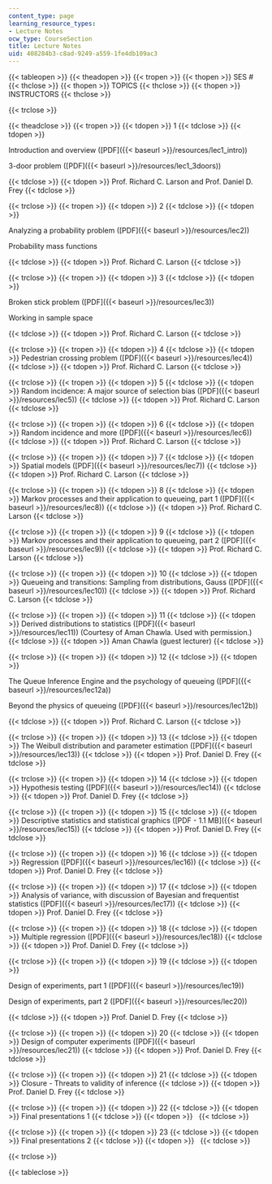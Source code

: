 ```yaml
---
content_type: page
learning_resource_types:
- Lecture Notes
ocw_type: CourseSection
title: Lecture Notes
uid: 408284b3-c8ad-9249-a559-1fe4db109ac3
---
```


{{< tableopen >}}
{{< theadopen >}}
{{< tropen >}}
{{< thopen >}}
SES #
{{< thclose >}}
{{< thopen >}}
TOPICS
{{< thclose >}}
{{< thopen >}}
INSTRUCTORS
{{< thclose >}}

{{< trclose >}}

{{< theadclose >}}
{{< tropen >}}
{{< tdopen >}}
1
{{< tdclose >}}
{{< tdopen >}}


Introduction and overview ([PDF]({{< baseurl >}}/resources/lec1_intro))

3-door problem ([PDF]({{< baseurl >}}/resources/lec1_3doors))


{{< tdclose >}}
{{< tdopen >}}
Prof. Richard C. Larson and Prof. Daniel D. Frey
{{< tdclose >}}

{{< trclose >}}
{{< tropen >}}
{{< tdopen >}}
2
{{< tdclose >}}
{{< tdopen >}}


Analyzing a probability problem ([PDF]({{< baseurl >}}/resources/lec2))

Probability mass functions


{{< tdclose >}}
{{< tdopen >}}
Prof. Richard C. Larson
{{< tdclose >}}

{{< trclose >}}
{{< tropen >}}
{{< tdopen >}}
3
{{< tdclose >}}
{{< tdopen >}}


Broken stick problem ([PDF]({{< baseurl >}}/resources/lec3))

Working in sample space


{{< tdclose >}}
{{< tdopen >}}
Prof. Richard C. Larson
{{< tdclose >}}

{{< trclose >}}
{{< tropen >}}
{{< tdopen >}}
4
{{< tdclose >}}
{{< tdopen >}}
Pedestrian crossing problem ([PDF]({{< baseurl >}}/resources/lec4))
{{< tdclose >}}
{{< tdopen >}}
Prof. Richard C. Larson
{{< tdclose >}}

{{< trclose >}}
{{< tropen >}}
{{< tdopen >}}
5
{{< tdclose >}}
{{< tdopen >}}
Random incidence: A major source of selection bias ([PDF]({{< baseurl >}}/resources/lec5))
{{< tdclose >}}
{{< tdopen >}}
Prof. Richard C. Larson
{{< tdclose >}}

{{< trclose >}}
{{< tropen >}}
{{< tdopen >}}
6
{{< tdclose >}}
{{< tdopen >}}
Random incidence and more ([PDF]({{< baseurl >}}/resources/lec6))
{{< tdclose >}}
{{< tdopen >}}
Prof. Richard C. Larson
{{< tdclose >}}

{{< trclose >}}
{{< tropen >}}
{{< tdopen >}}
7
{{< tdclose >}}
{{< tdopen >}}
Spatial models ([PDF]({{< baseurl >}}/resources/lec7))
{{< tdclose >}}
{{< tdopen >}}
Prof. Richard C. Larson
{{< tdclose >}}

{{< trclose >}}
{{< tropen >}}
{{< tdopen >}}
8
{{< tdclose >}}
{{< tdopen >}}
Markov processes and their application to queueing, part 1 ([PDF]({{< baseurl >}}/resources/lec8))
{{< tdclose >}}
{{< tdopen >}}
Prof. Richard C. Larson
{{< tdclose >}}

{{< trclose >}}
{{< tropen >}}
{{< tdopen >}}
9
{{< tdclose >}}
{{< tdopen >}}
Markov processes and their application to queueing, part 2 ([PDF]({{< baseurl >}}/resources/lec9))
{{< tdclose >}}
{{< tdopen >}}
Prof. Richard C. Larson
{{< tdclose >}}

{{< trclose >}}
{{< tropen >}}
{{< tdopen >}}
10
{{< tdclose >}}
{{< tdopen >}}
Queueing and transitions: Sampling from distributions, Gauss ([PDF]({{< baseurl >}}/resources/lec10))
{{< tdclose >}}
{{< tdopen >}}
Prof. Richard C. Larson
{{< tdclose >}}

{{< trclose >}}
{{< tropen >}}
{{< tdopen >}}
11
{{< tdclose >}}
{{< tdopen >}}
Derived distributions to statistics ([PDF]({{< baseurl >}}/resources/lec11)) (Courtesy of Aman Chawla. Used with permission.)
{{< tdclose >}}
{{< tdopen >}}
Aman Chawla (guest lecturer)
{{< tdclose >}}

{{< trclose >}}
{{< tropen >}}
{{< tdopen >}}
12
{{< tdclose >}}
{{< tdopen >}}


The Queue Inference Engine and the psychology of queueing ([PDF]({{< baseurl >}}/resources/lec12a))

Beyond the physics of queueing ([PDF]({{< baseurl >}}/resources/lec12b))


{{< tdclose >}}
{{< tdopen >}}
Prof. Richard C. Larson
{{< tdclose >}}

{{< trclose >}}
{{< tropen >}}
{{< tdopen >}}
13
{{< tdclose >}}
{{< tdopen >}}
The Weibull distribution and parameter estimation ([PDF]({{< baseurl >}}/resources/lec13))
{{< tdclose >}}
{{< tdopen >}}
Prof. Daniel D. Frey
{{< tdclose >}}

{{< trclose >}}
{{< tropen >}}
{{< tdopen >}}
14
{{< tdclose >}}
{{< tdopen >}}
Hypothesis testing ([PDF]({{< baseurl >}}/resources/lec14))
{{< tdclose >}}
{{< tdopen >}}
Prof. Daniel D. Frey
{{< tdclose >}}

{{< trclose >}}
{{< tropen >}}
{{< tdopen >}}
15
{{< tdclose >}}
{{< tdopen >}}
Descriptive statistics and statistical graphics ([PDF - 1.1 MB]({{< baseurl >}}/resources/lec15))
{{< tdclose >}}
{{< tdopen >}}
Prof. Daniel D. Frey
{{< tdclose >}}

{{< trclose >}}
{{< tropen >}}
{{< tdopen >}}
16
{{< tdclose >}}
{{< tdopen >}}
Regression ([PDF]({{< baseurl >}}/resources/lec16))
{{< tdclose >}}
{{< tdopen >}}
Prof. Daniel D. Frey
{{< tdclose >}}

{{< trclose >}}
{{< tropen >}}
{{< tdopen >}}
17
{{< tdclose >}}
{{< tdopen >}}
Analysis of variance, with discussion of Bayesian and frequentist statistics ([PDF]({{< baseurl >}}/resources/lec17))
{{< tdclose >}}
{{< tdopen >}}
Prof. Daniel D. Frey
{{< tdclose >}}

{{< trclose >}}
{{< tropen >}}
{{< tdopen >}}
18
{{< tdclose >}}
{{< tdopen >}}
Multiple regression ([PDF]({{< baseurl >}}/resources/lec18))
{{< tdclose >}}
{{< tdopen >}}
Prof. Daniel D. Frey
{{< tdclose >}}

{{< trclose >}}
{{< tropen >}}
{{< tdopen >}}
19
{{< tdclose >}}
{{< tdopen >}}


Design of experiments, part 1 ([PDF]({{< baseurl >}}/resources/lec19))

Design of experiments, part 2 ([PDF]({{< baseurl >}}/resources/lec20))


{{< tdclose >}}
{{< tdopen >}}
Prof. Daniel D. Frey
{{< tdclose >}}

{{< trclose >}}
{{< tropen >}}
{{< tdopen >}}
20
{{< tdclose >}}
{{< tdopen >}}
Design of computer experiments ([PDF]({{< baseurl >}}/resources/lec21))
{{< tdclose >}}
{{< tdopen >}}
Prof. Daniel D. Frey
{{< tdclose >}}

{{< trclose >}}
{{< tropen >}}
{{< tdopen >}}
21
{{< tdclose >}}
{{< tdopen >}}
Closure - Threats to validity of inference
{{< tdclose >}}
{{< tdopen >}}
Prof. Daniel D. Frey
{{< tdclose >}}

{{< trclose >}}
{{< tropen >}}
{{< tdopen >}}
22
{{< tdclose >}}
{{< tdopen >}}
Final presentations 1
{{< tdclose >}}
{{< tdopen >}}
 
{{< tdclose >}}

{{< trclose >}}
{{< tropen >}}
{{< tdopen >}}
23
{{< tdclose >}}
{{< tdopen >}}
Final presentations 2
{{< tdclose >}}
{{< tdopen >}}
 
{{< tdclose >}}

{{< trclose >}}

{{< tableclose >}}
